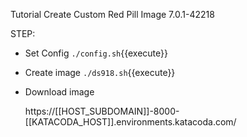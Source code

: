 Tutorial Create Custom Red Pill Image
7.0.1-42218

STEP:
- Set Config `./config.sh`{{execute}}
- Create image `./ds918.sh`{{execute}}
- Download image 

    https://[[HOST_SUBDOMAIN]]-8000-[[KATACODA_HOST]].environments.katacoda.com/
